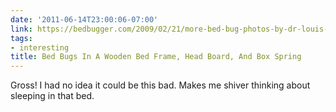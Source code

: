 ```yaml
---
date: '2011-06-14T23:00:06-07:00'
link: https://bedbugger.com/2009/02/21/more-bed-bug-photos-by-dr-louis-sorkin/
tags:
- interesting
title: Bed Bugs In A Wooden Bed Frame, Head Board, And Box Spring
---
```


Gross! I had no idea it could be this bad. Makes me shiver thinking about sleeping in that bed.
